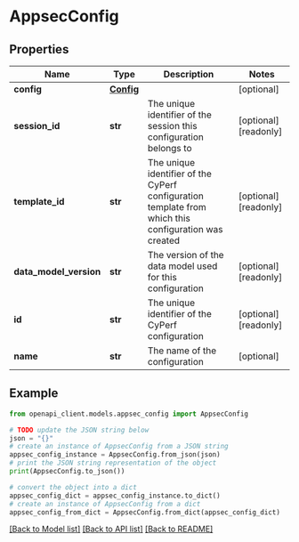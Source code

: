 # AppsecConfig


## Properties

Name | Type | Description | Notes
------------ | ------------- | ------------- | -------------
**config** | [**Config**](Config.md) |  | [optional] 
**session_id** | **str** | The unique identifier of the session this configuration belongs to | [optional] [readonly] 
**template_id** | **str** | The unique identifier of the CyPerf configuration template from which this configuration was created | [optional] [readonly] 
**data_model_version** | **str** | The version of the data model used for this configuration | [optional] [readonly] 
**id** | **str** | The unique identifier of the CyPerf configuration | [optional] [readonly] 
**name** | **str** | The name of the configuration | [optional] 

## Example

```python
from openapi_client.models.appsec_config import AppsecConfig

# TODO update the JSON string below
json = "{}"
# create an instance of AppsecConfig from a JSON string
appsec_config_instance = AppsecConfig.from_json(json)
# print the JSON string representation of the object
print(AppsecConfig.to_json())

# convert the object into a dict
appsec_config_dict = appsec_config_instance.to_dict()
# create an instance of AppsecConfig from a dict
appsec_config_from_dict = AppsecConfig.from_dict(appsec_config_dict)
```
[[Back to Model list]](../README.md#documentation-for-models) [[Back to API list]](../README.md#documentation-for-api-endpoints) [[Back to README]](../README.md)


